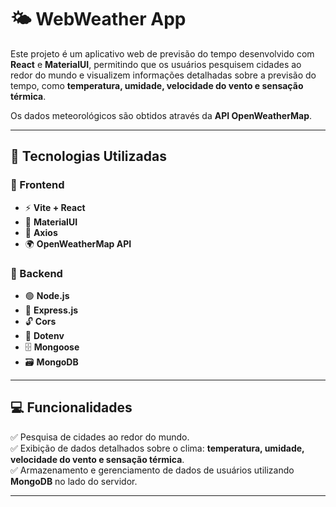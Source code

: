 # 🌤 WebWeather App  

Este projeto é um aplicativo web de previsão do tempo desenvolvido com **React** e **MaterialUI**, permitindo que os usuários pesquisem cidades ao redor do mundo e visualizem informações detalhadas sobre a previsão do tempo, como **temperatura, umidade, velocidade do vento e sensação térmica**.  

Os dados meteorológicos são obtidos através da **API OpenWeatherMap**.  

---

## 🚀 Tecnologias Utilizadas  

### 🔹 Frontend  
- ⚡ **Vite + React**  
- 🎨 **MaterialUI**  
- 🔗 **Axios**  
- 🌍 **OpenWeatherMap API**  

### 🔹 Backend  
- 🟢 **Node.js**  
- 🚀 **Express.js**  
- 🔓 **Cors**  
- 🔑 **Dotenv**  
- 🗄 **Mongoose**  
- 🗃 **MongoDB**  

---

## 💻 Funcionalidades  

✅ Pesquisa de cidades ao redor do mundo.  
✅ Exibição de dados detalhados sobre o clima: **temperatura, umidade, velocidade do vento e sensação térmica**.  
✅ Armazenamento e gerenciamento de dados de usuários utilizando **MongoDB** no lado do servidor.  

---

